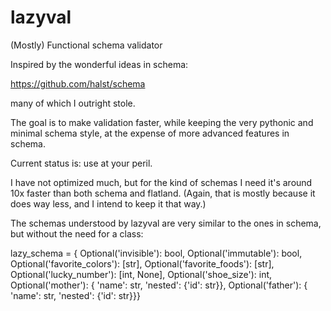 lazyval
=======

(Mostly) Functional schema validator

Inspired by the wonderful ideas in schema: 

https://github.com/halst/schema

many of which I outright stole.

The goal is to make validation faster, while keeping the very pythonic and minimal schema style, at the expense of more advanced features in schema.

Current status is: use at your peril.

I have not optimized much, but for the kind of schemas I need it's around 10x faster than both schema and flatland. (Again, that is mostly because it does way less, and I intend to keep it that way.)

The schemas understood by lazyval are very similar to the ones in schema, but without the need for a class:

  lazy_schema = {
      Optional('invisible'): bool,
      Optional('immutable'): bool,
      Optional('favorite_colors'): [str],
      Optional('favorite_foods'): [str],
      Optional('lucky_number'): [int, None],
      Optional('shoe_size'): int,
      Optional('mother'): {
          'name': str,
          'nested': {'id': str}},
      Optional('father'): {
          'name': str,
          'nested': {'id': str}}}
